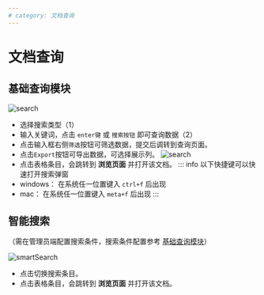 ```yaml
---
# category: 文档查询
---
```

# 文档查询
## 基础查询模块

![search](/images/v1.1.6/search.png)

- 选择搜索类型（1）
- 输入关键词，点击 `enter键` 或 `搜索按钮` 即可查询数据（2）
- 点击输入框右侧`筛选`按钮可筛选数据，提交后调转到查询页面。
- 点击`Export`按钮可导出数据，可选择展示列。
    ![search](/images/v1.1.6/search-export.png)
- 点击表格条目，会跳转到 __浏览页面__ 并打开该文档。
::: info
以下快捷键可以快速打开搜索弹窗
- windows： 在系统任一位置键入 `ctrl+f` 后出现
- mac： 在系统任一位置键入 `meta+f` 后出现
::: 

## 智能搜索
（需在管理员端配置搜索条件，搜索条件配置参考 <a href="#基础查询模块">基础查询模块</a>）

![smartSearch](/images/smartSearch.png)

- 点击切换搜索条目。
- 点击表格条目，会跳转到 __浏览页面__ 并打开该文档。

